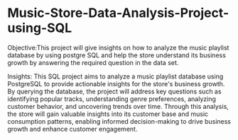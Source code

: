 # Music-Store-Data-Analysis-Project-using-SQL

Objective:This project will give insights on how to analyze the music playlist database by using postgre SQL and help the store understand its business growth by answering the required question in the data set.

Insights: This SQL project aims to analyze a music playlist database using PostgreSQL to provide actionable insights for the store's business growth. By querying the database, the project will address key questions such as identifying popular tracks, understanding genre preferences, analyzing customer behavior, and uncovering trends over time. Through this analysis, the store will gain valuable insights into its customer base and music consumption patterns, enabling informed decision-making to drive business growth and enhance customer engagement.

